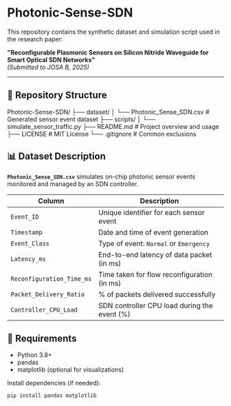 # Photonic-Sense-SDN

This repository contains the synthetic dataset and simulation script used in the research paper:

**"Reconfigurable Plasmonic Sensors on Silicon Nitride Waveguide for Smart Optical SDN Networks"**  
_(Submitted to JOSA B, 2025)_

---

## 📁 Repository Structure

Photonic-Sense-SDN/
├── dataset/
│ └── Photonic_Sense_SDN.csv # Generated sensor event dataset
├── scripts/
│ └── simulate_sensor_traffic.py 
├── README.md # Project overview and usage
├── LICENSE # MIT License
└── .gitignore # Common exclusions

## 📊 Dataset Description

**`Photonic_Sense_SDN.csv`** simulates on-chip photonic sensor events monitored and managed by an SDN controller.

| Column                    | Description                                  |
|---------------------------|----------------------------------------------|
| `Event_ID`                | Unique identifier for each sensor event      |
| `Timestamp`               | Date and time of event generation            |
| `Event_Class`             | Type of event: `Normal` or `Emergency`       |
| `Latency_ms`              | End-to-end latency of data packet (in ms)    |
| `Reconfiguration_Time_ms`| Time taken for flow reconfiguration (in ms)  |
| `Packet_Delivery_Ratio`  | % of packets delivered successfully          |
| `Controller_CPU_Load`    | SDN controller CPU load during the event (%) |

## 🔧 Requirements

- Python 3.8+
- pandas
- matplotlib (optional for visualizations)

Install dependencies (if needed):

```bash
pip install pandas matplotlib
